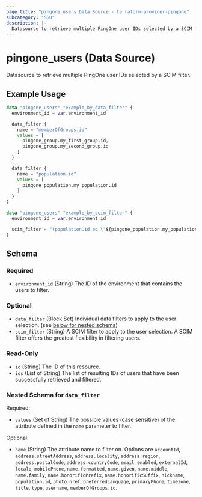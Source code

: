 ```yaml
---
page_title: "pingone_users Data Source - terraform-provider-pingone"
subcategory: "SSO"
description: |-
  Datasource to retrieve multiple PingOne user IDs selected by a SCIM filter.
---
```


# pingone_users (Data Source)

Datasource to retrieve multiple PingOne user IDs selected by a SCIM filter.

## Example Usage

```terraform
data "pingone_users" "example_by_data_filter" {
  environment_id = var.environment_id

  data_filter {
    name = "memberOfGroups.id"
    values = [
      pingone_group.my_first_group.id,
      pingone_group.my_second_group.id
    ]
  }

  data_filter {
    name = "population.id"
    values = [
      pingone_population.my_population.id
    ]
  }
}

data "pingone_users" "example_by_scim_filter" {
  environment_id = var.environment_id

  scim_filter = "(population.id eq \"${pingone_population.my_population.id}\") AND (memberOfGroups[id eq \"${pingone_group.my_first_group.id}\"] OR memberOfGroups[id eq \"${pingone_group.my_second_group.id}\"])"
}
```

<!-- schema generated by tfplugindocs -->
## Schema

### Required

- `environment_id` (String) The ID of the environment that contains the users to filter.

### Optional

- `data_filter` (Block Set) Individual data filters to apply to the user selection. (see [below for nested schema](#nestedblock--data_filter))
- `scim_filter` (String) A SCIM filter to apply to the user selection.  A SCIM filter offers the greatest flexibility in filtering users.

### Read-Only

- `id` (String) The ID of this resource.
- `ids` (List of String) The list of resulting IDs of users that have been successfully retrieved and filtered.

<a id="nestedblock--data_filter"></a>
### Nested Schema for `data_filter`

Required:

- `values` (Set of String) The possible values (case sensitive) of the attribute defined in the `name` parameter to filter.

Optional:

- `name` (String) The attribute name to filter on.  Options are `accountId`, `address.streetAddress`, `address.locality`, `address.region`, `address.postalCode`, `address.countryCode`, `email`, `enabled`, `externalId`, `locale`, `mobilePhone`, `name.formatted`, `name.given`, `name.middle`, `name.family`, `name.honorificPrefix`, `name.honorificSuffix`, `nickname`, `population.id`, `photo.href`, `preferredLanguage`, `primaryPhone`, `timezone`, `title`, `type`, `username`, `memberOfGroups.id`.
